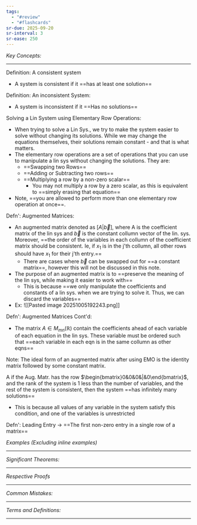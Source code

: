 ```yaml
---
tags:
  - "#review"
  - "#flashcards"
sr-due: 2025-09-20
sr-interval: 3
sr-ease: 250
---
```

*Key Concepts:*
___

Definition: A consistent system
- A system is consistent if it ==has at least one solution== 

Definition: An inconsistent System:
- A system is inconsistent if it ==Has no solutions==

Solving a Lin System using Elementary Row Operations:
- When trying to solve a Lin Sys., we try to make the system easier to solve without changing its solutions. While we may change the equations themselves, their solutions remain constant - and that is what matters. 
- The elementary row operations are a set of operations that you can use to manipulate a lin sys without changing the solutions. They are:
	- ==Swapping two Rows==
	- ==Adding or Subtracting two rows==
	- ==Multiplying a row by a non-zero scalar==
		- You may not multiply a row by a zero scalar, as this is equivalent to ==simply erasing that equation==
- Note, ==you are allowed to perform more than one elementary row operation at once==.

Defn': Augmented Matrices:
- An augmented matrix denoted as $[A|\vec{b}]$, where A is the coefficient matrix of the lin sys and $\vec{b}$ is the constant collumn vector of the lin. sys. Moreover, ==the order of the variables in each collumn of the coefficient matrix should be consistent. Ie, if $x_1$ is in the j'th collumn, all other rows should have $x_1$ for their j'th entry.==
	- There are cases where $\vec{b}$ can be swapped out for ==a constant matrix==, however this will not be discussed in this note. 
- The purpose of an augmented matrix is to ==preserve the meaning of the lin sys, while making it easier to work with== 
	- This is because ==we only manipulate the coefficients and constants of a lin sys. when we are trying to solve it. Thus, we can discard the variables==
- Ex: ![[Pasted image 20251005192243.png]]

Defn': Augmented Matrices Cont'd:
- The matrix $A\in M_{mn}(\mathbb{R})$ contain the coefficients ahead of each variable of each equation in the lin sys. These variable must be ordered such that ==each variable in each eqn is in the same collumn as other eqns==

Note: The ideal form of an augmented matrix after using EMO is the identity matrix followed by some constant matrix. 

A if the Aug. Matr. has the row $\begin{bmatrix}0&0&0&|&0\end{bmatrix}$, and the rank of the system is 1 less than the number of variables, and the rest of the system is consistent, then the system ==has infinitely many solutions==
- This is because all values of any variable in the system satisfy this condition, and one of the variables is unrestricted

Defn': Leading Entry -> ==The first non-zero entry in a single row of a matrix==







*Examples (Excluding inline examples)* 
___

*Significant Theorems:*
___

*Respective Proofs*
___

*Common Mistakes:*
___

*Terms and Definitions:*
___

